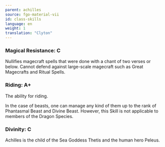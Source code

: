 ```yaml
---
parent: achilles
source: fgo-material-vii
id: class-skills
language: en
weight: 1
translation: "Clyton"
---
```


### Magical Resistance: C

Nullifies magecraft spells that were done with a chant of two verses or below. Cannot defend against large-scale magecraft such as Great Magecrafts and Ritual Spells.

### Riding: A+

The ability for riding.

In the case of beasts, one can manage any kind of them up to the rank of Phantasmal Beast and Divine Beast. However, this Skill is not applicable to members of the Dragon Species.

### Divinity: C

Achilles is the child of the Sea Goddess Thetis and the human hero Peleus.
